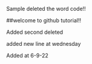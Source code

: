 Sample deleted the word code!!

##welcome to github tutorial!!

Added second deleted

added new line at wednesday

Added at 6-9-22
